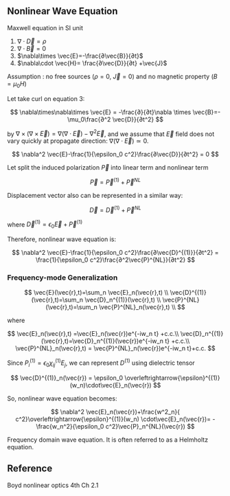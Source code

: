 ## Nonlinear Wave Equation

Maxwell equation in SI unit

1. $\nabla\cdot \vec{D}=\rho$
2. $\nabla\cdot \vec{B}=0$
3. $\nabla\times \vec{E}=-\frac{∂\vec{B}}{∂t}$
4. $\nabla\cdot \vec{H}= \frac{∂\vec{D}}{∂t} +\vec{J}$

Assumption : no free sources ($\rho=0$, $\vec{J}=0$) and no magnetic property ($B=\mu_0 H$)

Let take curl on equation 3:

$$
\nabla\times\nabla\times \vec{E} = -\frac{∂}{∂t}\nabla \times \vec{B}=-\mu_0\frac{∂^2 \vec{D}}{∂t^2}
$$

by $\nabla\times(\nabla\times \vec{E})=\nabla(\nabla\cdot\vec{E})-\nabla^2 \vec{E}$, and we assume that $\vec{E}$ field does not vary quickly at propagate direction:  $\nabla(\nabla\cdot\vec{E})\simeq0$.

$$
\nabla^2 \vec{E}-\frac{1}{\epsilon_0 c^2}\frac{∂\vec{D}}{∂t^2} = 0
$$

Let split the induced polarization $\vec{P}$ into linear term and nonlinear term

$$
\vec{P}=\vec{P}^{(1)}+\vec{P}^{NL}
$$

Displacement vector also can be represented in a similar way:

$$
\vec{D}=\vec{D}^{(1)}+\vec{P}^{NL}
$$

where $\vec{D}^{(1)} = \epsilon_0 \vec{E}+\vec{P}^{(1)}$

Therefore, nonlinear wave equation is:

$$
\nabla^2 \vec{E}-\frac{1}{\epsilon_0 c^2}\frac{∂\vec{D}^{(1)}}{∂t^2} = \frac{1}{\epsilon_0 c^2}\frac{∂^2\vec{P}^{NL}}{∂t^2}
$$

### Frequency-mode Generalization

$$
\vec{E}(\vec{r},t)=\sum_n \vec{E}_n(\vec{r},t) \\
\vec{D}^{(1)}(\vec{r},t)=\sum_n \vec{D}_n^{(1)}(\vec{r},t) \\
\vec{P}^{NL}(\vec{r},t)=\sum_n \vec{P}^{NL}_n(\vec{r},t) \\
$$

where 

$$
\vec{E}_n(\vec{r},t) =\vec{E}_n(\vec{r})e^{-iw_n t} +c.c.\\
\vec{D}_n^{(1)}(\vec{r},t)=\vec{D}_n^{(1)}(\vec{r})e^{-iw_n t} +c.c.\\
\vec{P}^{NL}_n(\vec{r},t) = \vec{P}^{NL}_n(\vec{r})e^{-iw_n t}+c.c.
$$

Since $P^{(1)}_i = \epsilon_0\chi_{ij}^{(1)}E_j$, we can represent $D^{(1)}$ using dielectric tensor

$$
\vec{D}^{(1)}_n(\vec{r}) = \epsilon_0 \overleftrightarrow{\epsilon}^{(1)}(w_n)\cdot\vec{E}_n(\vec{r})
$$

So, nonlinear wave equation becomes:

$$
\nabla^2 \vec{E}_n(\vec{r})+\frac{w^2_n}{ c^2}\overleftrightarrow{\epsilon}^{(1)}(w_n) \cdot\vec{E}_n(\vec{r})= -\frac{w_n^2}{\epsilon_0 c^2}\vec{P}_n^{NL}(\vec{r})
$$

Frequency domain wave equation. It is often referred to as a Helmholtz equation.


## Reference

Boyd nonlinear optics 4th Ch 2.1
